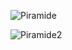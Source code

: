 ![Piramide](https://github.com/CesarRam30020/SimulacionPorComputadora-CesarRamirez/assets/116384269/3c7280dc-42f7-4f57-b946-462da378c873)

![Piramide2](https://github.com/CesarRam30020/SimulacionPorComputadora-CesarRamirez/assets/116384269/c5939c76-7b25-4e79-8860-9ab61ab8a9f1)
